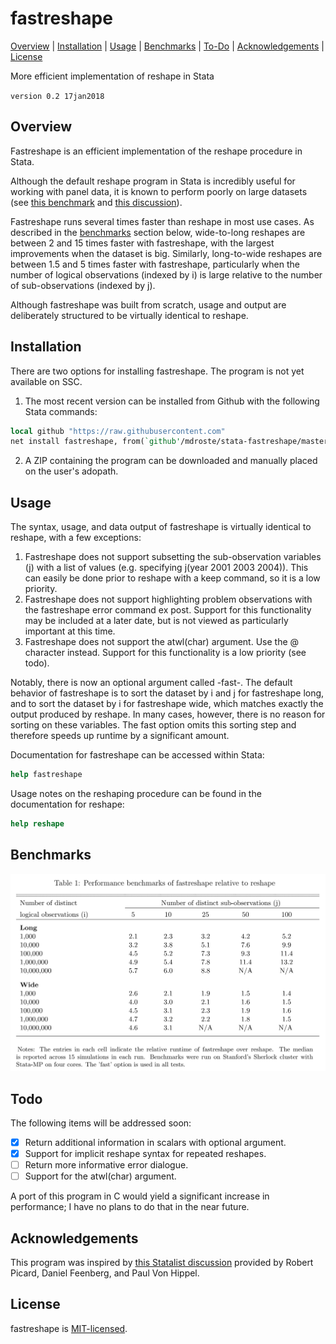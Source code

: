 
fastreshape
=================================

[Overview](#overview)
| [Installation](#installation)
| [Usage](#usage)
| [Benchmarks](#benchmarks)
| [To-Do](#todo)
| [Acknowledgements](#acknowledgements)
| [License](#license)

More efficient implementation of reshape in Stata

`version 0.2 17jan2018`


Overview
---------------------------------

Fastreshape is an efficient implementation of the reshape procedure in Stata.

Although the default reshape program in Stata is incredibly useful for working with panel data, it is known to perform poorly on large datasets (see [this benchmark](https://github.com/matthieugomez/benchmark-stata-r) 
and [this discussion](https://www.statalist.org/forums/forum/general-stata-discussion/general/1338350-making-reshape-faster/)).

Fastreshape runs several times faster than reshape in most use cases. 
As described in the [benchmarks](#benchmarks) section below, wide-to-long reshapes are between 2 and 15 times faster with fastreshape, with the largest improvements when the dataset is big. 
Similarly, long-to-wide reshapes are between 1.5 and 5 times faster with fastreshape, particularly when the number of logical observations (indexed by i) is large relative to the number of sub-observations (indexed by j).

Although fastreshape was built from scratch, usage and output are deliberately structured to be virtually identical to reshape.

Installation
---------------------------------

There are two options for installing fastreshape. The program is not yet available on SSC.

1. The most recent version can be installed from Github with the following Stata commands:

```stata
local github "https://raw.githubusercontent.com"
net install fastreshape, from(`github'/mdroste/stata-fastreshape/master/)
```

2. A ZIP containing the program can be downloaded and manually placed on the user's adopath.


Usage
---------------------------------

The syntax, usage, and data output of fastreshape is virtually identical to reshape, with a few exceptions:

1. Fastreshape does not support subsetting the sub-observation variables (j) with a list of values (e.g. specifying j(year 2001 2003 2004)). This can easily be done prior to reshape with a keep command, so it is a low priority.
2. Fastreshape does not support highlighting problem observations with the fastreshape error command ex post. Support for this functionality may be included at a later date, but is not viewed as particularly important at this time.
3. Fastreshape does not support the atwl(char) argument. Use the @ character instead. Support for this functionality is a low priority (see todo).

Notably, there is now an optional argument called -fast-. The default behavior of fastreshape is to sort the dataset by i and j for fastreshape long,
 and to sort the dataset by i for fastreshape wide, which matches exactly the output produced by reshape. In many cases, however, there is no reason for sorting on these variables. The fast option omits this sorting step and therefore speeds up runtime by a significant amount.

 Documentation for fastreshape can be accessed within Stata:
```stata
help fastreshape
```

Usage notes on the reshaping procedure can be found in the documentation for reshape:
```stata
help reshape
```

Benchmarks
---------------------------------

![fastreshape benchmark](benchmarks/fastreshape_benchmark.png "fastreshape benchmark")


  
Todo
---------------------------------

The following items will be addressed soon:

- [x] Return additional information in scalars with optional argument.
- [x] Support for implicit reshape syntax for repeated reshapes.
- [ ] Return more informative error dialogue.
- [ ] Support for the atwl(char) argument.

A port of this program in C would yield a significant increase in performance; I have no plans to do that in the near future.


Acknowledgements
---------------------------------

This program was inspired by [this Statalist discussion](https://www.statalist.org/forums/forum/general-stata-discussion/general/1338350-making-reshape-faster/) provided by Robert Picard, Daniel Feenberg, and Paul Von Hippel.


License
---------------------------------

fastreshape is [MIT-licensed](https://github.com/mcaceresb/stata-gtools/blob/master/LICENSE).

